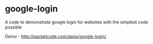 # google-login
A code to demonstrate google login for websites with the simplest code possible

Demo - http://packetcode.com/apps/google-login/
